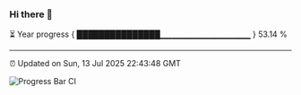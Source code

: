 ### Hi there 👋

⏳ Year progress { ███████████████▁▁▁▁▁▁▁▁▁▁▁▁▁▁▁ } 53.14 %

---

⏰ Updated on Sun, 13 Jul 2025 22:43:48 GMT

![Progress Bar CI](https://github.com/IshwaranRudhara/GIT-ACTION/workflows/Progress%20Bar%20CI/badge.svg)
